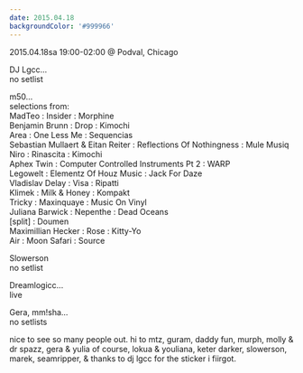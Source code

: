 ```yaml
---
date: 2015.04.18
backgroundColor: '#999966'
---
```


2015.04.18sa 19:00-02:00 @ Podval, Chicago  

DJ Lgcc...  
no setlist  

m50...  
selections from:  
MadTeo : Insider : Morphine  
Benjamin Brunn : Drop : Kimochi  
Area : One Less Me : Sequencias  
Sebastian Mullaert & Eitan Reiter : Reflections Of Nothingness : Mule Musiq  
Niro : Rinascita : Kimochi  
Aphex Twin : Computer Controlled Instruments Pt 2 : WARP  
Legowelt : Elementz Of Houz Music : Jack For Daze  
Vladislav Delay : Visa : Ripatti  
Klimek : Milk & Honey : Kompakt  
Tricky : Maxinquaye : Music On Vinyl  
Juliana Barwick : Nepenthe : Dead Oceans  
\[split\] : Doumen  
Maximillian Hecker : Rose : Kitty-Yo  
Air : Moon Safari : Source  

Slowerson  
no setlist  

Dreamlogicc...  
live  

Gera, mm!sha...  
no setlists  

nice to see so many people out. hi to mtz, guram, daddy fun, murph, molly & dr spazz, gera & yulia of course, lokua & youliana, keter darker, slowerson, marek, seamripper, & thanks to dj lgcc for the sticker i fiirgot.